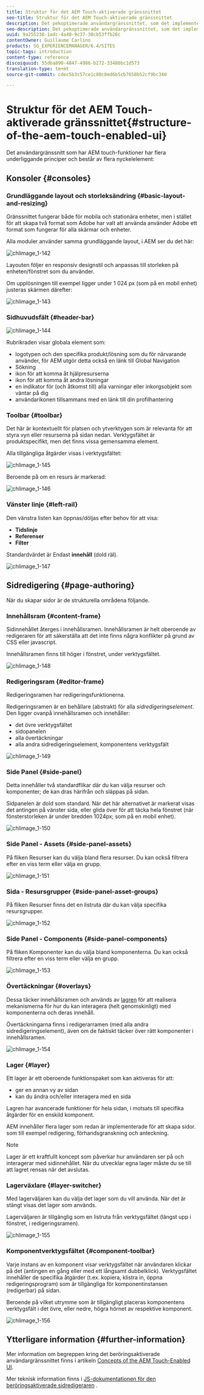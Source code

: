 ```yaml
---
title: Struktur för det AEM Touch-aktiverade gränssnittet
seo-title: Struktur för det AEM Touch-aktiverade gränssnittet
description: Det pekoptimerade användargränssnittet, som det implementeras i AEM, har flera underliggande principer och består av flera nyckelelement
seo-description: Det pekoptimerade användargränssnittet, som det implementeras i AEM, har flera underliggande principer och består av flera nyckelelement
uuid: 9a255238-1adc-4a40-9c37-30cb53ffb26c
contentOwner: Guillaume Carlino
products: SG_EXPERIENCEMANAGER/6.4/SITES
topic-tags: introduction
content-type: reference
discoiquuid: 55dba890-4847-4986-b272-33480bc1d573
translation-type: tm+mt
source-git-commit: cdec5b3c57ce1c80c0ed6b5cb7650b52cf9bc340

---
```



# Struktur för det AEM Touch-aktiverade gränssnittet{#structure-of-the-aem-touch-enabled-ui}

Det användargränssnitt som har AEM touch-funktioner har flera underliggande principer och består av flera nyckelelement:

## Konsoler {#consoles}

### Grundläggande layout och storleksändring {#basic-layout-and-resizing}

Gränssnittet fungerar både för mobila och stationära enheter, men i stället för att skapa två format som Adobe har valt att använda använder Adobe ett format som fungerar för alla skärmar och enheter.

Alla moduler använder samma grundläggande layout, i AEM ser du det här:

![chlimage_1-142](assets/chlimage_1-142.png)

Layouten följer en responsiv designstil och anpassas till storleken på enheten/fönstret som du använder.

Om upplösningen till exempel ligger under 1 024 px (som på en mobil enhet) justeras skärmen därefter:

![chlimage_1-143](assets/chlimage_1-143.png)

### Sidhuvudsfält {#header-bar}

![chlimage_1-144](assets/chlimage_1-144.png)

Rubrikraden visar globala element som:

* logotypen och den specifika produkt/lösning som du för närvarande använder, för AEM utgör detta också en länk till Global Navigation
* Sökning
* ikon för att komma åt hjälpresurserna
* ikon för att komma åt andra lösningar
* en indikator för (och åtkomst till) alla varningar eller inkorgsobjekt som väntar på dig
* användarikonen tillsammans med en länk till din profilhantering

### Toolbar {#toolbar}

Det här är kontextuellt för platsen och ytverktygen som är relevanta för att styra vyn eller resurserna på sidan nedan. Verktygsfältet är produktspecifikt, men det finns vissa gemensamma element.

Alla tillgängliga åtgärder visas i verktygsfältet:

![chlimage_1-145](assets/chlimage_1-145.png)

Beroende på om en resurs är markerad:

![chlimage_1-146](assets/chlimage_1-146.png)

### Vänster linje {#left-rail}

Den vänstra listen kan öppnas/döljas efter behov för att visa:

* **Tidslinje**
* **Referenser**
* **Filter**

Standardvärdet är Endast **innehåll** (dold räl).

![chlimage_1-147](assets/chlimage_1-147.png)

## Sidredigering {#page-authoring}

När du skapar sidor är de strukturella områdena följande.

### Innehållsram {#content-frame}

Sidinnehållet återges i innehållsramen. Innehållsramen är helt oberoende av redigeraren för att säkerställa att det inte finns några konflikter på grund av CSS eller javascript.

Innehållsramen finns till höger i fönstret, under verktygsfältet.

![chlimage_1-148](assets/chlimage_1-148.png)

### Redigeringsram {#editor-frame}

Redigeringsramen har redigeringsfunktionerna.

Redigeringsramen är en behållare (abstrakt) för alla *sidredigeringselement*. Den ligger ovanpå innehållsramen och innehåller:

* det övre verktygsfältet
* sidopanelen
* alla övertäckningar
* alla andra sidredigeringselement, komponentens verktygsfält

![chlimage_1-149](assets/chlimage_1-149.png)

### Side Panel {#side-panel}

Detta innehåller två standardflikar där du kan välja resurser och komponenter; de kan dras härifrån och släppas på sidan.

Sidpanelen är dold som standard. När det här alternativet är markerat visas det antingen på vänster sida, eller glida över för att täcka hela fönstret (när fönsterstorleken är under bredden 1024px; som på en mobil enhet).

![chlimage_1-150](assets/chlimage_1-150.png)

### Side Panel - Assets {#side-panel-assets}

På fliken Resurser kan du välja bland flera resurser. Du kan också filtrera efter en viss term eller välja en grupp.

![chlimage_1-151](assets/chlimage_1-151.png)

### Sida - Resursgrupper {#side-panel-asset-groups}

På fliken Resurser finns det en listruta där du kan välja specifika resursgrupper.

![chlimage_1-152](assets/chlimage_1-152.png)

### Side Panel - Components {#side-panel-components}

På fliken Komponenter kan du välja bland komponenterna. Du kan också filtrera efter en viss term eller välja en grupp.

![chlimage_1-153](assets/chlimage_1-153.png)

### Övertäckningar {#overlays}

Dessa täcker innehållsramen och används av [lagren](#layer) för att realisera mekanismerna för hur du kan interagera (helt genomskinligt) med komponenterna och deras innehåll.

Övertäckningarna finns i redigerarramen (med alla andra sidredigeringselement), även om de faktiskt täcker över rätt komponenter i innehållsramen.

![chlimage_1-154](assets/chlimage_1-154.png)

### Lager {#layer}

Ett lager är ett oberoende funktionspaket som kan aktiveras för att:

* ger en annan vy av sidan
* kan du ändra och/eller interagera med en sida

Lagren har avancerade funktioner för hela sidan, i motsats till specifika åtgärder för en enskild komponent.

AEM innehåller flera lager som redan är implementerade för att skapa sidor. som till exempel redigering, förhandsgranskning och anteckning.

>[!NOTE]
>
>Lager är ett kraftfullt koncept som påverkar hur användaren ser på och interagerar med sidinnehållet. När du utvecklar egna lager måste du se till att lagret rensas när det avslutas.

### Lagerväxlare {#layer-switcher}

Med lagerväljaren kan du välja det lager som du vill använda. När det är stängt visas det lager som används.

Lagerväljaren är tillgänglig som en listruta från verktygsfältet (längst upp i fönstret, i redigeringsramen).

![chlimage_1-155](assets/chlimage_1-155.png)

### Komponentverktygsfältet {#component-toolbar}

Varje instans av en komponent visar verktygsfältet när användaren klickar på det (antingen en gång eller med ett långsamt dubbelklick). Verktygsfältet innehåller de specifika åtgärder (t.ex. kopiera, klistra in, öppna redigeringsprogram) som är tillgängliga för komponentinstansen (redigerbar) på sidan.

Beroende på vilket utrymme som är tillgängligt placeras komponentens verktygsfält i det övre, eller nedre, högra hörnet av respektive komponent.

![chlimage_1-156](assets/chlimage_1-156.png)

## Ytterligare information {#further-information}

Mer information om begreppen kring det beröringsaktiverade användargränssnittet finns i artikeln [Concepts of the AEM Touch-Enabled UI](/help/sites-developing/touch-ui-concepts.md).

Mer teknisk information finns i [JS-dokumentationen för den beröringsaktiverade sidredigeraren](https://helpx.adobe.com/experience-manager/6-4/sites/developing/using/reference-materials/jsdoc/ui-touch/editor-core/index.html) .

